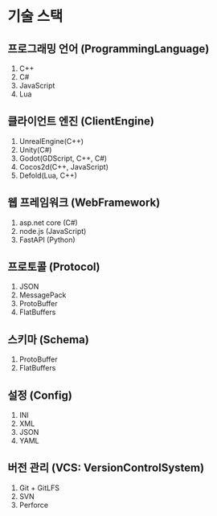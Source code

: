 # 기술 스택

##  프로그래밍 언어 (ProgrammingLanguage)

1. C++
2. C# 
3. JavaScript
4. Lua

## 클라이언트 엔진 (ClientEngine)

1. UnrealEngine(C++)
2. Unity(C#)
3. Godot(GDScript, C++, C#)
4. Cocos2d(C++, JavaScript)
5. Defold(Lua, C++)

## 웹 프레임워크 (WebFramework)

1. asp.net core (C#)
2. node.js (JavaScript)
2. FastAPI (Python) 

## 프로토콜 (Protocol)

1. JSON
2. MessagePack
3. ProtoBuffer
4. FlatBuffers

## 스키마 (Schema)

1. ProtoBuffer
2. FlatBuffers

## 설정 (Config)

1. INI
2. XML
3. JSON
4. YAML

## 버전 관리 (VCS: VersionControlSystem)

1. Git + GitLFS
2. SVN
3. Perforce